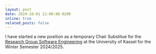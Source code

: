 ```yaml
---
layout: post
date: 2024-10-01 12:00:00-0200
inline: true
related_posts: false
---
```


I have started a new position as a temporary Chair Substitue for the [Research Group Software Engineering](https://seblog.cs.uni-kassel.de/) at the University of Kassel for the Winter Semester 2024/2025.